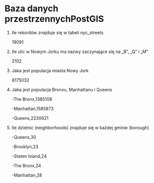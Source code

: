 # Baza danych przestrzennychPostGIS

1. Ile rekordów znajduje się w tabeli nyc_streets

    19091

2. Ile ulic w Nowym Jorku ma nazwy zaczynające się na „B”, „Q” i „M”

    2102

3. Jaka jest populacja miasta Nowy Jork

    8175032

4. Jaka jest populacja Bronxu, Manhattanu i Queens

    -The Bronx,1385108
    
    -Manhattan,1585873
    
    -Queens,2230621

5. Ile dzielnic (neighborhoods) znajduje się w każdej gminie (borough)

    -Queens,30
    
    -Brooklyn,23
    
    -Staten Island,24
    
    -The Bronx,24
    
    -Manhattan,28
